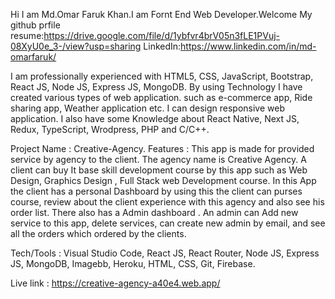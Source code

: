 Hi I am Md.Omar Faruk Khan.I am Fornt End Web Developer.Welcome My github prfile
resume:https://drive.google.com/file/d/1ybfvr4brV05n3fLE1PVuj-08XyU0e_3-/view?usp=sharing
LinkedIn:https://www.linkedin.com/in/md-omarfaruk/

I am professionally experienced with HTML5, CSS, JavaScript, Bootstrap, React JS, Node JS, Express JS, MongoDB. By using Technology I have created various types of web application. such as e-commerce app, Ride sharing app, Weather application etc. I can design responsive web application. I also have some Knowledge about React Native, Next JS, Redux, TypeScript, Wrodpress, PHP and C/C++.

Project Name :	Creative-Agency.
Features	: This app is made for provided service by agency to the client. The agency               name is Creative Agency. A client can buy It base skill development course by this app such as Web Design, Graphics Design , Full Stack web Development course. In this App the client has a personal Dashboard by using this the client can purses course, review about the client experience with this agency and also see his order list.
There also has a Admin dashboard . An admin can Add new service to this app, delete services, can create new admin by email, and see all the orders which ordered by the clients.

Tech/Tools	:	Visual Studio Code, React JS, React Router, Node JS, Express JS, MongoDB, Imagebb, Heroku, HTML, CSS, Git, Firebase.

Live link	:	https://creative-agency-a40e4.web.app/

